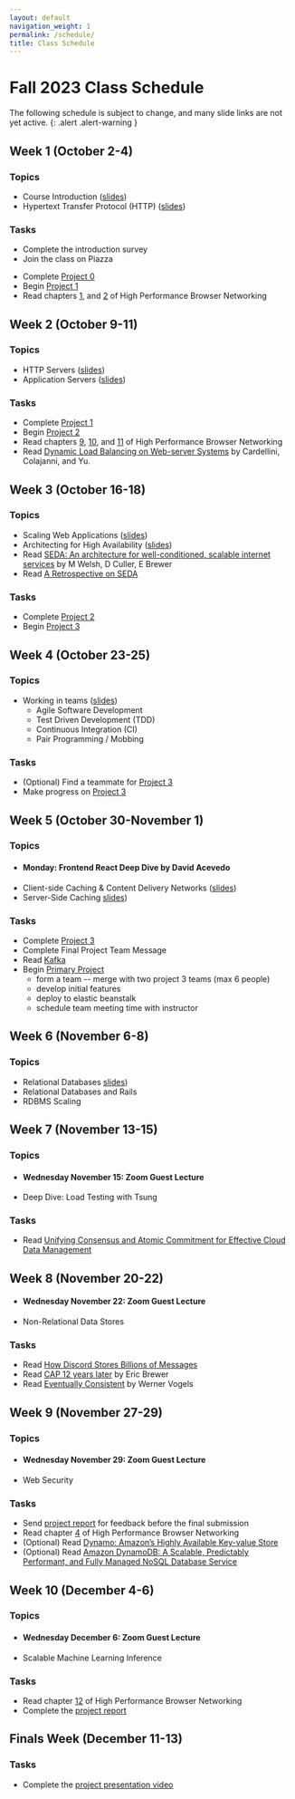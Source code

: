 ```yaml
---
layout: default
navigation_weight: 1
permalink: /schedule/
title: Class Schedule
---
```


# Fall 2023 Class Schedule

The following schedule is subject to change, and many slide links are not yet active.
{: .alert .alert-warning }

<div class="week">

## Week 1 (October 2-4)

### Topics

- Course Introduction ([slides](/slides/2023/01_course_introduction))
- Hypertext Transfer Protocol (HTTP) ([slides](/slides/2023/02_http))

### Tasks

- Complete the introduction survey
- Join the class on Piazza
<!-- - Enroll in AWS Educate -->
- Complete [Project 0](/project0/)
- Begin [Project 1](/project1/)
- Read chapters [1](https://hpbn.co/primer-on-latency-and-bandwidth/), and
  [2](https://hpbn.co/building-blocks-of-tcp/) of High Performance Browser Networking

</div>
<div class="week">

## Week 2 (October 9-11)

### Topics

- HTTP Servers ([slides](/slides/2023/03_http_servers))
- Application Servers ([slides](/slides/2023/04_application_servers))

### Tasks

- Complete [Project 1](/project1/)
- Begin [Project 2](/project2/)
- Read chapters [9](https://hpbn.co/brief-history-of-http/),
  [10](https://hpbn.co/primer-on-web-performance/), and
  [11](https://hpbn.co/http1x/) of High Performance Browser Networking
- Read [Dynamic Load Balancing on Web-server
  Systems](http://www.ics.uci.edu/~cs230/reading/DLB.pdf) by Cardellini,
  Colajanni, and Yu.

</div>
<div class="week">

## Week 3 (October 16-18)

### Topics

- Scaling Web Applications ([slides](/slides/2023/05_scaling_web_applications))
- Architecting for High Availability ([slides](/slides/2023/06_high_availability))
- Read [SEDA: An architecture for well-conditioned, scalable internet services](http://nms.lcs.mit.edu/~kandula/projects/killbots/killbots_files/seda-sosp01.pdf) by M Welsh, D Culler, E Brewer
- Read [A Retrospective on SEDA](https://matt-welsh.blogspot.com/2010/07/retrospective-on-seda.html)

### Tasks

- Complete [Project 2](/project2/)
- Begin [Project 3](/project3/)

</div>
<div class="week">

## Week 4 (October 23-25)

### Topics

- Working in teams ([slides](/slides/2023/07_agile_tdd_pairing))
  - Agile Software Development
  - Test Driven Development (TDD)
  - Continuous Integration (CI)
  - Pair Programming / Mobbing

### Tasks

- (Optional) Find a teammate for [Project 3](/project3/)
- Make progress on [Project 3](/project3/)

</div>
<div class="week">

## Week 5 (October 30-November 1)

### Topics

- #### Monday: Frontend React Deep Dive by David Acevedo
- Client-side Caching & Content Delivery Networks ([slides](/slides/2023/08_client_caching_cdn))
- Server-Side Caching [slides](/slides/2023/09_server_caching))

### Tasks

- Complete [Project 3](/project3/)
- Complete Final Project Team Message
- Read [Kafka](https://www.microsoft.com/en-us/research/wp-content/uploads/2017/09/Kafka.pdf)
- Begin [Primary Project](/project/)
  - form a team -- merge with two project 3 teams (max 6 people)
  - develop initial features
  - deploy to elastic beanstalk
  - schedule team meeting time with instructor

</div>
<div class="week">

## Week 6 (November 6-8)

### Topics

- Relational Databases [slides](/slides/2023/11_relational_databases))
- Relational Databases and Rails
- RDBMS Scaling

</div>
<div class="week">

## Week 7 (November 13-15)

### Topics

- #### Wednesday November 15: Zoom Guest Lecture

- Deep Dive: Load Testing with Tsung

### Tasks

- Read [Unifying Consensus and Atomic Commitment for Effective
  Cloud Data Management](http://www.vldb.org/pvldb/vol12/p611-maiyya.pdf)

</div>
<div class="week">

## Week 8 (November 20-22)

- #### Wednesday November 22: Zoom Guest Lecture

- Non-Relational Data Stores

### Tasks

- Read [How Discord Stores Billions of Messages
  ](https://discord.com/blog/how-discord-stores-billions-of-messages)
- Read [CAP 12 years
  later](http://www.realtechsupport.org/UB/NP/Numeracy_CAP%2B12Years_2012.pdf)
  by Eric Brewer
- Read [Eventually
  Consistent](http://www.scalableinternetservices.com/slides/vogels.pdf) by
  Werner Vogels

</div>
<div class="week">

## Week 9 (November 27-29)

### Topics

- #### Wednesday November 29: Zoom Guest Lecture
- Web Security

### Tasks

- Send [project report](/project/#report) for feedback before the final submission
- Read chapter [4](https://hpbn.co/transport-layer-security-tls/) of High
  Performance Browser Networking
- (Optional) Read [Dynamo: Amazon’s Highly Available Key-value Store
  ](https://www.allthingsdistributed.com/files/amazon-dynamo-sosp2007.pdf)
- (Optional) Read [Amazon DynamoDB: A Scalable, Predictably
  Performant, and Fully Managed NoSQL
  Database Service](https://www.usenix.org/system/files/atc22-elhemali.pdf)

</div>
<div class="week">

## Week 10 (December 4-6)

### Topics

- #### Wednesday December 6: Zoom Guest Lecture
- Scalable Machine Learning Inference

### Tasks

- Read chapter [12](https://hpbn.co/http2/) of High Performance Browser Networking
- Complete the [project report](/project/#report)

</div>
<div class="week">

## Finals Week (December 11-13)

### Tasks

- Complete the [project presentation video](/project/#video)

</div>
